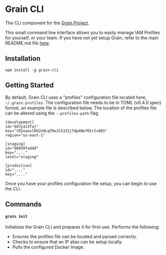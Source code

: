 # Grain CLI

The CLI component for the [Grain Project](https://github.com/davidkelley/grain).

This small command line interface allows you to easily manage IAM Profiles for yourself, or your team. If you have not yet setup Grain, refer to the main README.md file [here](https://github.com/davidkelley/grain).

## Installation

```
npm install -g grain-cli
```

## Getting Started

By default, Grain CLI uses a "profiles" configuration file located here, `~/.grain.profiles`. The configuration file needs to be in TOML (v0.4.0 spec) format, an example file is described below. The location of the profiles file can be altered using the `--profiles-path` flag.

```
[development]
id="dd7y3i3faj"
key="tEGxwoxlHU2nHLqT0wJCk32Sj7dp4Nef6SrIv0EG"
region="us-east-1"

[staging]
id="66939faddd"
key="...."
level="staging"

[production]
id="...."
key="...."
```

Once you have your profiles configuration file setup, you can begin to use the CLI.

## Commands

#### `grain init`

Initialises the Grain CLI and prepares it for first-use. Performs the following:

* Ensures the profiles file can be located and parsed correctly.
* Checks to ensure that an IP alias can be setup locally.
* Pulls the configured Docker Image.
